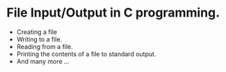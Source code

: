 # File Input/Output in C programming.
* Creating a file
* Writing to a file.
* Reading from a file.
* Printing the contents of a file to standard output.
* And many more ...
